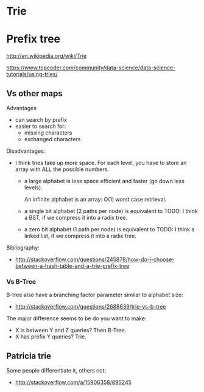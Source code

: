 # Trie

# Prefix tree

<http://en.wikipedia.org/wiki/Trie>

<https://www.topcoder.com/community/data-science/data-science-tutorials/using-tries/>

## Vs other maps

Advantages

-   can search by prefix
-   easier to search for:
    - missing characters
    - exchanged characters

Disadvantages:

-   I think tries take up more space. For each level, you have to store an array with ALL the possible numbers.

    -   a large alphabet is less space efficient and faster (go down less levels).

        An infinite alphabet is an array: O(1) worst case retrieval.

    -   a single bit alphabet (2 paths per node) is equivalent to TODO: I think a BST, if we compress it into a radix tree.

    -   a zero bit alphabet (1 path per node) is equivalent to TODO: I think a linked list, if we compress it into a radix tree.

Bibliography:

- <http://stackoverflow.com/questions/245878/how-do-i-choose-between-a-hash-table-and-a-trie-prefix-tree>

### Vs B-Tree

B-tree also have a branching factor parameter similar to alphabet size:

- <http://stackoverflow.com/questions/2688639/trie-vs-b-tree>

The major difference seems to be do you want to make:

- X is between Y and Z queries? Then B-Tree.
- X has prefix Y queries? Trie.

## Patricia trie

Some people differentiate it, others not:

- <http://stackoverflow.com/a/15906358/895245>
